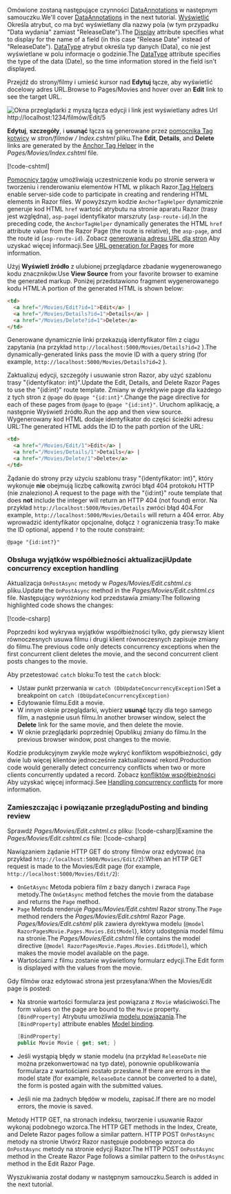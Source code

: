 <span data-ttu-id="25df9-101">Omówione zostaną następujące czynności [DataAnnotations](https://docs.microsoft.com/aspnet/mvc/overview/older-versions/mvc-music-store/mvc-music-store-part-6) w następnym samouczku.</span><span class="sxs-lookup"><span data-stu-id="25df9-101">We'll cover [DataAnnotations](https://docs.microsoft.com/aspnet/mvc/overview/older-versions/mvc-music-store/mvc-music-store-part-6) in the next tutorial.</span></span> <span data-ttu-id="25df9-102">[Wyświetlić](https://docs.microsoft.com//aspnet/core/api/microsoft.aspnetcore.mvc.modelbinding.metadata.displaymetadata) Określa atrybut, co ma być wyświetlany dla nazwy pola (w tym przypadku "Data wydania" zamiast "ReleaseDate").</span><span class="sxs-lookup"><span data-stu-id="25df9-102">The [Display](https://docs.microsoft.com//aspnet/core/api/microsoft.aspnetcore.mvc.modelbinding.metadata.displaymetadata) attribute specifies what to display for the name of a field (in this case "Release Date" instead of "ReleaseDate").</span></span> <span data-ttu-id="25df9-103">[DataType](https://docs.microsoft.com/aspnet/core/api/microsoft.aspnetcore.mvc.dataannotations.internal.datatypeattributeadapter) atrybut określa typ danych (Data), co nie jest wyświetlane w polu informacje o godzinie.</span><span class="sxs-lookup"><span data-stu-id="25df9-103">The [DataType](https://docs.microsoft.com/aspnet/core/api/microsoft.aspnetcore.mvc.dataannotations.internal.datatypeattributeadapter) attribute specifies the type of the data (Date), so the time information stored in the field isn't displayed.</span></span>

<span data-ttu-id="25df9-104">Przejdź do strony/filmy i umieść kursor nad **Edytuj** łącze, aby wyświetlić docelowy adres URL.</span><span class="sxs-lookup"><span data-stu-id="25df9-104">Browse to Pages/Movies and  hover over an **Edit** link to see the target URL.</span></span>

![Okna przeglądarki z myszą łącza edycji i link jest wyświetlany adres Url http://localhost:1234/filmów/Edit/5](../../tutorials/razor-pages/da1/edit7.png)

<span data-ttu-id="25df9-106">**Edytuj**, **szczegóły**, i **usunąć** łącza są generowane przez [pomocnika Tag kotwicy](xref:mvc/views/tag-helpers/builtin-th/anchor-tag-helper) w *stron/filmów / Index.cshtml* pliku.</span><span class="sxs-lookup"><span data-stu-id="25df9-106">The **Edit**, **Details**, and **Delete** links are generated by the [Anchor Tag Helper](xref:mvc/views/tag-helpers/builtin-th/anchor-tag-helper) in the *Pages/Movies/Index.cshtml* file.</span></span>

[!code-cshtml[](../../tutorials/razor-pages/razor-pages-start/snapshot_sample/RazorPagesMovie/Pages/Movies/Index.cshtml?highlight=16-18&range=32-)]

<span data-ttu-id="25df9-107">[Pomocnicy tagów](xref:mvc/views/tag-helpers/intro) umożliwiają uczestniczenie kodu po stronie serwera w tworzeniu i renderowaniu elementów HTML w plikach Razor.</span><span class="sxs-lookup"><span data-stu-id="25df9-107">[Tag Helpers](xref:mvc/views/tag-helpers/intro) enable server-side code to participate in creating and rendering HTML elements in Razor files.</span></span> <span data-ttu-id="25df9-108">W powyższym kodzie `AnchorTagHelper` dynamicznie generuje kod HTML `href` wartość atrybutu na stronie aparatu Razor (trasy jest względna), `asp-page`i identyfikator marszruty (`asp-route-id`).</span><span class="sxs-lookup"><span data-stu-id="25df9-108">In the preceding code, the `AnchorTagHelper` dynamically generates the HTML `href` attribute value from the Razor Page (the route is relative), the `asp-page`,  and the route id (`asp-route-id`).</span></span> <span data-ttu-id="25df9-109">Zobacz [generowania adresu URL dla stron](xref:mvc/razor-pages/index#url-generation-for-pages) Aby uzyskać więcej informacji.</span><span class="sxs-lookup"><span data-stu-id="25df9-109">See [URL generation for Pages](xref:mvc/razor-pages/index#url-generation-for-pages) for more information.</span></span>

<span data-ttu-id="25df9-110">Użyj **Wyświetl źródło** z ulubionej przeglądarce zbadanie wygenerowanego kodu znaczników.</span><span class="sxs-lookup"><span data-stu-id="25df9-110">Use **View Source** from your favorite browser to examine the generated markup.</span></span> <span data-ttu-id="25df9-111">Poniżej przedstawiono fragment wygenerowanego kodu HTML:</span><span class="sxs-lookup"><span data-stu-id="25df9-111">A portion of the generated HTML is shown below:</span></span>

```html
<td>
  <a href="/Movies/Edit?id=1">Edit</a> |
  <a href="/Movies/Details?id=1">Details</a> |
  <a href="/Movies/Delete?id=1">Delete</a>
</td>
```

<span data-ttu-id="25df9-112">Generowane dynamicznie linki przekazują identyfikator film z ciągu zapytania (na przykład `http://localhost:5000/Movies/Details?id=2` ).</span><span class="sxs-lookup"><span data-stu-id="25df9-112">The dynamically-generated links pass the movie ID with a query string (for example, `http://localhost:5000/Movies/Details?id=2` ).</span></span> 

<span data-ttu-id="25df9-113">Zaktualizuj edycji, szczegóły i usuwanie stron Razor, aby użyć szablonu trasy "{identyfikator: int}".</span><span class="sxs-lookup"><span data-stu-id="25df9-113">Update the Edit, Details, and Delete Razor Pages to use the "{id:int}" route template.</span></span> <span data-ttu-id="25df9-114">Zmiany w dyrektywie page dla każdego z tych stron z `@page` do `@page "{id:int}"`.</span><span class="sxs-lookup"><span data-stu-id="25df9-114">Change the page directive for each of these pages from `@page` to `@page "{id:int}"`.</span></span> <span data-ttu-id="25df9-115">Uruchom aplikację, a następnie Wyświetl źródło.</span><span class="sxs-lookup"><span data-stu-id="25df9-115">Run the app and then view source.</span></span> <span data-ttu-id="25df9-116">Wygenerowany kod HTML dodaje identyfikator do części ścieżki adresu URL:</span><span class="sxs-lookup"><span data-stu-id="25df9-116">The generated HTML adds the ID to the path portion of the URL:</span></span>

```html
<td>
  <a href="/Movies/Edit/1">Edit</a> |
  <a href="/Movies/Details/1">Details</a> |
  <a href="/Movies/Delete/1">Delete</a>
</td>
```

<span data-ttu-id="25df9-117">Żądanie do strony przy użyciu szablonu trasy "{identyfikator: int}", który wykonuje **nie** obejmują liczbę całkowitą zwróci błąd 404 protokołu HTTP (nie znaleziono).</span><span class="sxs-lookup"><span data-stu-id="25df9-117">A request to the page with the "{id:int}" route template that does **not** include the integer will return an HTTP 404 (not found) error.</span></span> <span data-ttu-id="25df9-118">Na przykład `http://localhost:5000/Movies/Details` zwróci błąd 404.</span><span class="sxs-lookup"><span data-stu-id="25df9-118">For example, `http://localhost:5000/Movies/Details` will return a 404 error.</span></span> <span data-ttu-id="25df9-119">Aby wprowadzić identyfikator opcjonalne, dołącz `?` ograniczenia trasy:</span><span class="sxs-lookup"><span data-stu-id="25df9-119">To make the ID optional, append `?` to the route constraint:</span></span>

 ```cshtml
@page "{id:int?}"
```

### <a name="update-concurrency-exception-handling"></a><span data-ttu-id="25df9-120">Obsługa wyjątków współbieżności aktualizacji</span><span class="sxs-lookup"><span data-stu-id="25df9-120">Update concurrency exception handling</span></span>

<span data-ttu-id="25df9-121">Aktualizacja `OnPostAsync` metody w *Pages/Movies/Edit.cshtml.cs* pliku.</span><span class="sxs-lookup"><span data-stu-id="25df9-121">Update the `OnPostAsync` method in the *Pages/Movies/Edit.cshtml.cs* file.</span></span> <span data-ttu-id="25df9-122">Następujący wyróżniony kod przedstawia zmiany:</span><span class="sxs-lookup"><span data-stu-id="25df9-122">The following highlighted code shows the changes:</span></span>

[!code-csharp[](../../tutorials/razor-pages/razor-pages-start/snapshot_sample/RazorPagesMovie/Pages/Movies/Edit.cshtml.cs?name=snippet1&highlight=16-23)]

<span data-ttu-id="25df9-123">Poprzedni kod wykrywa wyjątków współbieżności tylko, gdy pierwszy klient równoczesnych usuwa filmu i drugi klient równoczesnych zapisuje zmiany do filmu.</span><span class="sxs-lookup"><span data-stu-id="25df9-123">The previous code only detects concurrency exceptions when the first concurrent client deletes the movie, and the second concurrent client posts changes to the movie.</span></span>

<span data-ttu-id="25df9-124">Aby przetestować `catch` bloku:</span><span class="sxs-lookup"><span data-stu-id="25df9-124">To test the `catch` block:</span></span>

* <span data-ttu-id="25df9-125">Ustaw punkt przerwania w `catch (DbUpdateConcurrencyException)`</span><span class="sxs-lookup"><span data-stu-id="25df9-125">Set a breakpoint on `catch (DbUpdateConcurrencyException)`</span></span>
* <span data-ttu-id="25df9-126">Edytowanie filmu.</span><span class="sxs-lookup"><span data-stu-id="25df9-126">Edit a movie.</span></span>
* <span data-ttu-id="25df9-127">W innym oknie przeglądarki, wybierz **usunąć** łączy dla tego samego film, a następnie usuń filmu.</span><span class="sxs-lookup"><span data-stu-id="25df9-127">In another browser window, select the **Delete** link for the same movie, and then delete the movie.</span></span>
* <span data-ttu-id="25df9-128">W oknie przeglądarki poprzedniej Opublikuj zmiany do filmu.</span><span class="sxs-lookup"><span data-stu-id="25df9-128">In the previous browser window, post changes to the movie.</span></span>

<span data-ttu-id="25df9-129">Kodzie produkcyjnym zwykle może wykryć konfliktom współbieżności, gdy dwie lub więcej klientów jednocześnie zaktualizować rekord.</span><span class="sxs-lookup"><span data-stu-id="25df9-129">Production code would generally detect concurrency conflicts when two or more clients concurrently updated a record.</span></span> <span data-ttu-id="25df9-130">Zobacz [konfliktów współbieżności](xref:data/ef-rp/concurrency) Aby uzyskać więcej informacji.</span><span class="sxs-lookup"><span data-stu-id="25df9-130">See [Handling concurrency conflicts](xref:data/ef-rp/concurrency) for more information.</span></span>

### <a name="posting-and-binding-review"></a><span data-ttu-id="25df9-131">Zamieszczając i powiązanie przeglądu</span><span class="sxs-lookup"><span data-stu-id="25df9-131">Posting and binding review</span></span>

<span data-ttu-id="25df9-132">Sprawdź *Pages/Movies/Edit.cshtml.cs* pliku: [!code-csharp[](../../tutorials/razor-pages/razor-pages-start/snapshot_sample/RazorPagesMovie/Pages/Movies/Edit.cshtml.cs?name=snippet2)]</span><span class="sxs-lookup"><span data-stu-id="25df9-132">Examine the *Pages/Movies/Edit.cshtml.cs* file: [!code-csharp[](../../tutorials/razor-pages/razor-pages-start/snapshot_sample/RazorPagesMovie/Pages/Movies/Edit.cshtml.cs?name=snippet2)]</span></span>

<span data-ttu-id="25df9-133">Nawiązaniem żądanie HTTP GET do strony filmów oraz edytować (na przykład `http://localhost:5000/Movies/Edit/2`):</span><span class="sxs-lookup"><span data-stu-id="25df9-133">When an HTTP GET request is made to the Movies/Edit page (for example, `http://localhost:5000/Movies/Edit/2`):</span></span>

* <span data-ttu-id="25df9-134">`OnGetAsync` Metoda pobiera film z bazy danych i zwraca `Page` metody.</span><span class="sxs-lookup"><span data-stu-id="25df9-134">The `OnGetAsync` method fetches the movie from the database and returns the `Page` method.</span></span> 
* <span data-ttu-id="25df9-135">`Page` Metoda renderuje *Pages/Movies/Edit.cshtml* Razor strony.</span><span class="sxs-lookup"><span data-stu-id="25df9-135">The `Page` method renders the *Pages/Movies/Edit.cshtml* Razor Page.</span></span> <span data-ttu-id="25df9-136">*Pages/Movies/Edit.cshtml* plik zawiera dyrektywa modelu (`@model RazorPagesMovie.Pages.Movies.EditModel`), który udostępnia model filmu na stronie.</span><span class="sxs-lookup"><span data-stu-id="25df9-136">The *Pages/Movies/Edit.cshtml* file contains the model directive (`@model RazorPagesMovie.Pages.Movies.EditModel`), which makes the movie model available on the page.</span></span>
* <span data-ttu-id="25df9-137">Wartościami z filmu zostanie wyświetlony formularz edycji.</span><span class="sxs-lookup"><span data-stu-id="25df9-137">The Edit form is displayed with the values from the movie.</span></span>

<span data-ttu-id="25df9-138">Gdy filmów oraz edytować strona jest przesyłana:</span><span class="sxs-lookup"><span data-stu-id="25df9-138">When the Movies/Edit page is posted:</span></span>

* <span data-ttu-id="25df9-139">Na stronie wartości formularza jest powiązana z `Movie` właściwości.</span><span class="sxs-lookup"><span data-stu-id="25df9-139">The form values on the page are bound to the `Movie` property.</span></span> <span data-ttu-id="25df9-140">`[BindProperty]` Atrybutu umożliwia [modelu powiązania](xref:mvc/models/model-binding).</span><span class="sxs-lookup"><span data-stu-id="25df9-140">The `[BindProperty]` attribute enables [Model binding](xref:mvc/models/model-binding).</span></span>

  ```csharp
  [BindProperty]
  public Movie Movie { get; set; }
  ```

* <span data-ttu-id="25df9-141">Jeśli wystąpią błędy w stanie modelu (na przykład `ReleaseDate` nie można przekonwertować na typ date), ponownie opublikowania formularza z wartościami zostało przesłane.</span><span class="sxs-lookup"><span data-stu-id="25df9-141">If there are errors in the model state (for example, `ReleaseDate` cannot be converted to a date), the form is posted again with the submitted values.</span></span>
* <span data-ttu-id="25df9-142">Jeśli nie ma żadnych błędów w modelu, zapisać.</span><span class="sxs-lookup"><span data-stu-id="25df9-142">If there are no model errors, the movie is saved.</span></span>

<span data-ttu-id="25df9-143">Metody HTTP GET, na stronach indeksu, tworzenie i usuwanie Razor wykonaj podobnego wzorca.</span><span class="sxs-lookup"><span data-stu-id="25df9-143">The HTTP GET methods in the Index, Create, and Delete Razor pages follow a similar pattern.</span></span> <span data-ttu-id="25df9-144">HTTP POST `OnPostAsync` metody na stronie Utwórz Razor następuje podobnego wzorca do `OnPostAsync` metody na stronie edycji Razor.</span><span class="sxs-lookup"><span data-stu-id="25df9-144">The HTTP POST `OnPostAsync` method in the Create Razor Page follows a similar pattern to the `OnPostAsync` method in the Edit Razor Page.</span></span>

<span data-ttu-id="25df9-145">Wyszukiwania został dodany w następnym samouczku.</span><span class="sxs-lookup"><span data-stu-id="25df9-145">Search is added in the next tutorial.</span></span>